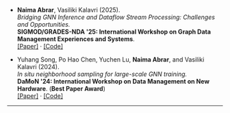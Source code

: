 
- **Naima Abrar**, Vasiliki Kalavri (2025).  
  *Bridging GNN Inference and Dataflow Stream Processing: Challenges and Opportunities.*  
  **SIGMOD/GRADES-NDA '25: International Workshop on Graph Data Management Experiences and Systems**.  
  [[Paper]](https://dl.acm.org/doi/10.1145/3735546.3735856) · [[Code]](https://github.com/CASP-Systems-BU/GNN_InferenceStream)  
  
- Yuhang Song, Po Hao Chen, Yuchen Lu, **Naima Abrar**, and Vasiliki Kalavri (2024).  
  *In situ neighborhood sampling for large-scale GNN training.*  
  **DaMoN '24: International Workshop on Data Management on New Hardware**. (**Best Paper Award**)  
  [[Paper]](https://dl.acm.org/doi/pdf/10.1145/3662010.3663443) · [[Code]](https://github.com/CASP-Systems-BU/damon24-gnn-in-situ-sampling)  



---


